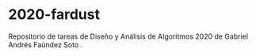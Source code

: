 # 2020-fardust
Repositorio de tareas de Diseño y Análisis de Algoritmos 2020 de Gabriel Andrés Faúndez Soto .

